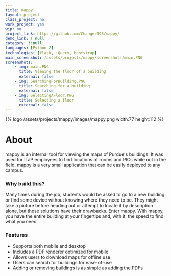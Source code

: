 ```yaml
---
title: mappy
layout: project
class_project: no
work_project: yes
wip: no
project_link: https://github.com/Changer098/mappy/
demo_link: !!null
category: !!null
languages: [Python 2]
technologies: [flask, jQuery, bootstrap]
main_screenshot: /assets/projects/mappy/screenshots/main.PNG
screenshots:
    - img: main.PNG
      title: Viewing the floor of a building
      external: false
    - img: SearchingForBuilding.PNG
      title: Searching for a building
      external: false
    - img: SelectingAFloor.PNG
      title: Selecting a floor
      external: false
---
```


<div>{% logo /assets/projects/mappy/images/mappy.png width:77 height:112 %}</div>

# About

mappy is an internal tool for viewing the maps of Purdue's buildings. It was used for ITaP employees to find locations of rooms and PICs while out in the field. mappy is a very small application that can be easily deployed to any campus.

### Why build this?

Many times during the job, students would be asked to go to a new building or find some device without knowing where they need to be. They might take a picture before heading out or attempt to locate it by description alone, but these solutions have their drawbacks. Enter mappy. With mappy, you have the entire building at your fingertips and, with it, the speed to find what you need.

### Features

- Supports both mobile and desktop
- Includes a PDF renderer optimized for mobile
- Allows users to download maps for offline use
- Users can search for buildings for ease-of-use
- Adding or removing buildings is as simple as adding the PDFs


